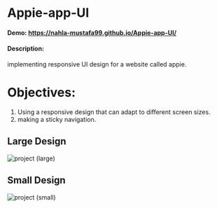# Appie-app-UI
#### Demo: https://nahla-mustafa99.github.io/Appie-app-UI/
#### Description:
implementing responsive UI design for a website called appie.

# Objectives:
1) Using a responsive design that can adapt to different screen sizes.
2) making a sticky navigation.

## Large Design
![project (large)](https://user-images.githubusercontent.com/75391814/226437642-78b573c6-00f1-4cbb-ad55-b1eacc6360a0.png)

## Small Design
![project (small)](https://user-images.githubusercontent.com/75391814/226437752-5605aec5-2b71-48f4-bdf9-ac709227bbdf.png)


